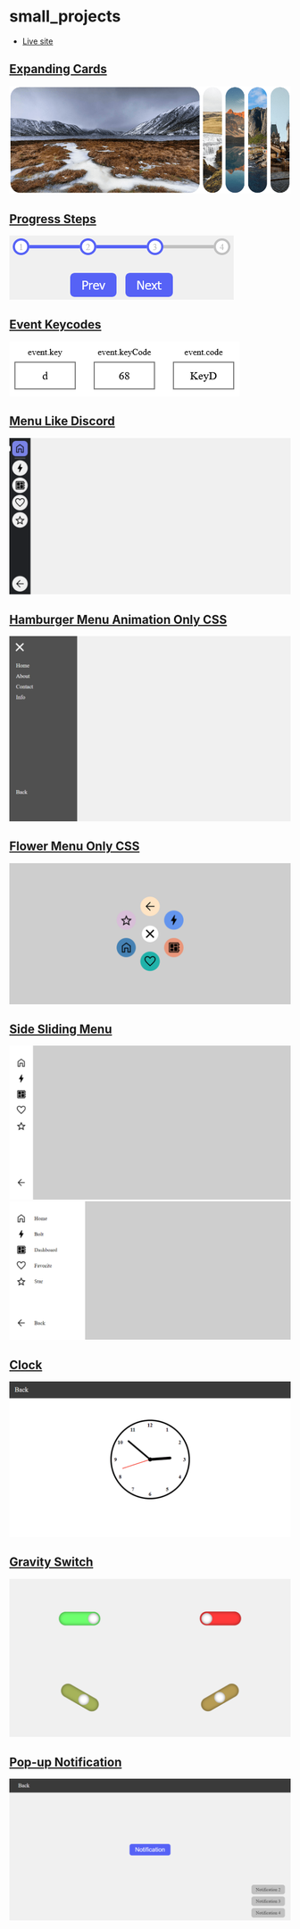 # small_projects

- [Live site](https://jeda777.github.io/small-projects/)

## [Expanding Cards](https://jeda777.github.io/small-projects/Expanding%20Cards/index.html)

![](./Screenshots/ExpandingCards.png)

## [Progress Steps](https://jeda777.github.io/small-projects/Progress%20Steps/index.html)

![](./Screenshots/ProgressSteps.png)

## [Event Keycodes](https://jeda777.github.io/small-projects/Event%20Keycodes/index.html)

![](./Screenshots/EventKeycodes.png)

## [Menu Like Discord](https://jeda777.github.io/small-projects/Menu%20Like%20Discord/index.html)

![](./Screenshots/DiscordLikeMenu.png)

## [Hamburger Menu Animation Only CSS](https://jeda777.github.io/small-projects/Hamburger%20Menu%20Animation/index.html)

![](./Screenshots/HamburgerMenuAnimation.png)

## [Flower Menu Only CSS](https://jeda777.github.io/small-projects/Flower%20Menu/index.html)

![](./Screenshots/FlowerMenu.png)

## [Side Sliding Menu](https://jeda777.github.io/small-projects/Side%20Sliding%20Menu/index.html)

![](./Screenshots/SideSlidingMenu1.png)
![](./Screenshots/SideSlidingMenu2.png)

## [Clock](https://jeda777.github.io/small-projects/Clock/index.html)

![](./Screenshots/Clock.png)

## [Gravity Switch](https://jeda777.github.io/small-projects/Gravity%20Switch/index.html)

![](./Screenshots/GravitySwitch.png)

## [Pop-up Notification](https://jeda777.github.io/small-projects/Pop-up%20Notification/index.html)

![](./Screenshots/Pop-upNotification.png)
